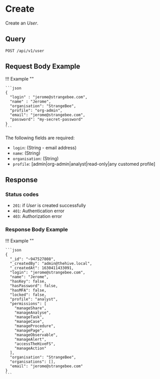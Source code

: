 # Create

Create an *User*.

## Query

```plain
POST /api/v1/user
```


##  Request Body Example

!!! Example "" 
    
    ```json
    {
      "login" : "jerome@strangebee.com",
      "name" : "Jerome",
      "organisation": "StrangeBee",
      "profile": "org-admin",
      "email": "jerome@strangebee.com",
      "password": "my-secret-password"
    }
    ```

The following fields are required: 

- `login`: (String - email address)
- `name`: (String)
- `organisation`:  (String)
- `profile`:  [admin|org-admin|analyst|read-only|any customed profile]

##  Response 

### Status codes

- `201`: if *User* is created successfully
- `401`: Authentication error
- `403`: Authorization error

### Response Body Example

!!! Example ""

    ```json
    {
      "_id": "~947527808",
      "_createdBy": "admin@thehive.local",
      "_createdAt": 1630411433091,
      "login": "jerome@strangebee.com",
      "name": "Jerome",
      "hasKey": false,
      "hasPassword": false,
      "hasMFA": false,
      "locked": false,
      "profile": "analyst",
      "permissions": [
        "manageShare",
        "manageAnalyse",
        "manageTask",
        "manageCase",
        "manageProcedure",
        "managePage",
        "manageObservable",
        "manageAlert",
        "accessTheHiveFS",
        "manageAction"
      ],
      "organisation": "StrangeBee",
      "organisations": [],
      "email": "jerome@strangebee.com"
    }
    ```